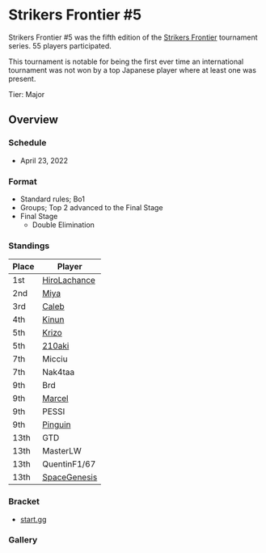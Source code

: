 # Strikers Frontier #5

Strikers Frontier #5 was the fifth edition of the [Strikers Frontier](sfmain.md) tournament series.
55 players participated.

This tournament is notable for being the first ever time an international tournament
was not won by a top Japanese player where at least one was present.

Tier: Major

## Overview

### Schedule

- April 23, 2022

### Format

- Standard rules; Bo1
- Groups; Top 2 advanced to the Final Stage
- Final Stage
  - Double Elimination

### Standings

|Place|Player|
|-|-|
|1st|[HiroLachance](/inapedia/players/french/vivi.md)|
|2nd|[Miya](/inapedia/players/japanese/miya.md)|
|3rd|[Caleb](/inapedia/players/bulgarian/caleb.md)|
|4th|[Kinun](/inapedia/players/belgian/eath.md)|
|5th|[Krizo](/inapedia/players/bulgarian/krizo.md)|
|5th|[210aki](/inapedia/players/french/210aki.md)|
|7th|Micciu|
|7th|Nak4taa|
|9th|Brd|
|9th|[Marcel](/inapedia/players/dutch/marcel.md)|
|9th|PESSI|
|9th|[Pinguin](/inapedia/players/french/pinguin.md)|
|13th|GTD|
|13th|MasterLW|
|13th|QuentinF1/67|
|13th|[SpaceGenesis](/inapedia/players/french/spacegenesis.md)|

### Bracket
- [start.gg](https://www.start.gg/tournament/strikers-frontier-5/details)		

### Gallery
